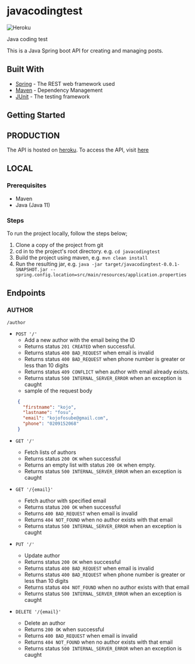 # javacodingtest

![Heroku](https://heroku-badge.herokuapp.com/?app=javacodingtest&root=/author&style=flat)

Java coding test

This is a Java Spring boot API for creating and managing posts.

## Built With

* [Spring](https://spring.io/) - The REST web framework used
* [Maven](https://maven.apache.org/) - Dependency Management
* [JUnit](https://junit.org/junit5/) - The testing framework

## Getting Started

## PRODUCTION
The API is hosted on [heroku](https://www.heroku.com/). To access the API, visit [here](https://javacodingtest.herokuapp.com)

## LOCAL
### Prerequisites

* Maven
* Java (Java 11)

### Steps
To run the project locally, follow the steps below;
1. Clone a copy of the project from git
2. cd in to the project's root directory. e.g. `cd javacodingtest`
3. Build the project using maven, e.g. `mvn clean install`
4. Run the resulting jar, e.g. `java -jar target/javacodingtest-0.0.1-SNAPSHOT.jar --spring.config.location=src/main/resources/application.properties`

## Endpoints
### AUTHOR
`/author`
- `POST '/'`
  - Add a new author with the email being the ID
  - Returns status `201 CREATED` when successful.
  - Returns status `400 BAD_REQUEST` when email is invalid
  - Returns status `400 BAD_REQUEST` when phone number is greater or less than 10 digits
  - Returns status `409 CONFLICT` when author with email already exists.
  - Returns status `500 INTERNAL_SERVER_ERROR` when an exception is caught
  - sample of the request body
```json
    {
      "firstname": "kojo",
      "lastname": "fosu",
      "email": "kojofosube@gmail.com",
      "phone": "0209152068"
    } 
   ```

- `GET '/'`
  - Fetch lists of authors
  - Returns status `200 OK` when successful
  - Returns an empty list with status `200 OK` when empty.
  - Returns status `500 INTERNAL_SERVER_ERROR` when an exception is caught


- `GET '/{email}'`
  - Fetch author with specified email
  - Returns status `200 OK` when successful
  - Returns `400 BAD_REQUEST` when email is invalid
  - Returns `404 NOT_FOUND` when no author exists with that email
  - Returns status `500 INTERNAL_SERVER_ERROR` when an exception is caught


- `PUT '/'`
  - Update author
  - Returns status `200 OK` when successful
  - Returns status `400 BAD_REQUEST` when email is invalid
  - Returns status `400 BAD_REQUEST` when phone number is greater or less than 10 digits
  - Returns status `404 NOT_FOUND` when no author exists with that email
  - Returns status `500 INTERNAL_SERVER_ERROR` when an exception is caught
  

- `DELETE '/{email}'`
  - Delete an author
  - Returns `200 OK` when successful
  - Returns `400 BAD_REQUEST` when email is invalid
  - Returns `404 NOT_FOUND` when no author exists with that email
  - Returns status `500 INTERNAL_SERVER_ERROR` when an exception is caught
